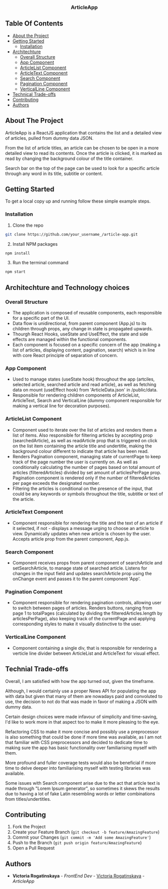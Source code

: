 <br/>
<p align="center">
  <h3 align="center">ArticleApp</h3>

</p>

## Table Of Contents

* [About the Project](#about-the-project)
* [Getting Started](#getting-started)
    * [Installation](#installation)
* [Architechture](#architechture)
    * [Overall Structure](#overall-structure)
    * [App Component](#app-component)
    * [ArticleList Component](#articlelist-component)
    * [ArticleText Component](#articletext-component)
    * [Search Component](#search-component)
    * [Pagination Component](#pagination-component)
    * [VerticalLine Component](#verticalline-component)
* [Technical Trade-offs](#technical-trade-offs)
* [Contributing](#contributing)
* [Authors](#authors)

## About The Project

ArticleApp is a ReactJS application that contains the list and a detailed view of articles, pulled from dummy data JSON. 

From the list of article titles, an article can be chosen to be open in a more detailed view to read its contents. Once the article is clicked, it is marked as read by changing the background colour of the title container. 

Search bar on the top of the page can be used to look for a specific article through any word in its title, subtitle or content. 

## Getting Started

To get a local copy up and running follow these simple example steps.

### Installation

1. Clone the repo

```sh
git clone https://github.com/your_username_/article-app.git
```

2. Install NPM packages

```sh
npm install
```

3. Run the terminal command

```sh
npm start
```

## Architechture and Technology choices

### Overall Structure

* The application is composed of reusable components, 
each responsible for a specific part of the UI.
* Data flow is unidirectional, from parent component (App.js) to 
its children through props, any change in state is propagated upwards.
* Thourgh React Hooks, useState and UseEffect, the state and side effects 
are managed within the functional components.
* Each component is focused on a specific concern of the app (making a 
list of articles, displaying content, pagination, search) which is in line with 
core React principle of separation of concern.

### App Component 

* Used to manage states (useState hook) throughout the app (artciles, selected article, 
searched article and read article), as well as fetching data on mount (useEffect hook) 
from 'ArticleData.json' in /public/data. 
* Responsible for rendering children components of ArticleList, ArticleText, Search and 
VerticalLine (dummy component responsible for making a vertical line for decoration purposes).


### ArticleList Component

* Component used to iterate over the list of articles and renders them a list of items. Also 
responsible for filtering articles by accepting prop (searchedArticle), as well as readArticle prop 
that is triggered on click on the list item containing the article title and undertitle, making the 
background colour different to indicate that article has been read. 
* Renders Pagination component, managing state of currentPage to keep track of the page number
the user is currently on. As well as conditionally calculating the number of pages based on total amount
of articles (filteredArticles) divided by set amount of articlesPerPage prop. Pagination component is rendered only 
if the number of filteredArticles per page exceeds the designated number. 
* Filtering the articles is conditional on the presence of the input, that could be any keywords or symbols throughout 
the title, subtitle or text of the article. 

### ArticleText Component

* Component responsible for rendering the title and the text of an article if it selected, if not - 
displays a message urging to choose an article to view. Dynamically updates when new 
article is chosen by the user. Accepts article prop from the parent component, App.js.

### Search Component

* Component receives props from parent component of searchArticle and setSearchArticle, 
to manage state of searched article. Listens for changes in the input field and updates 
searchArticle prop using the onChange event and passes it to the parent component 'App'. 

### Pagination Component

* Component responsible for rendering pagination controls, allowing user to switch between 
pages of articles. Renders buttons, ranging from page 1 to totalPages (calculated by dividing the 
filteredArticles.length by articlesPerPage), also keeping track of the currentPage and applying corresponding 
styles to make it visually distinctive to the user. 


### VerticalLine Component

* Component containing a single div, that is responsible for rendering a verticle line divider
between ArticleList and ArticleText for visual effect. 


## Technial Trade-offs

Overall, I am satisfied with how the app turned out, given the timeframe. 

Although, I would certainly use a proper News API for populating the 
app with data but given that many of them are nowadays paid and convoluted to use, 
the decision to not do that was made in favor of making a JSON with dummy data.

Certain design choices were made infavour of simplicity and time-saving, I'd like 
to work more in that aspect too to make it more pleasing to the eye. 

Refactoring CSS to make it more concise and possibly use a preprocessor is also 
something that could be done if more time was available, as I am not that familiar with CSS
preprocessors and decided to dedicate time to making sure the app has basic functionality over 
familiarising myself with them. 

More profound and fuller coverage tests would also be beneficial if more time to delve 
deeper into familiarising myself with testing libraries was available. 

Some issues with Search component arise due to the act that article text is made 
through "Lorem Ipsum generator", so sometimes it skews the results due to having a lot 
of fake Latin resembling words or letter combinations from titles/undertitles. 



## Contributing

1. Fork the Project
2. Create your Feature Branch (`git checkout -b feature/AmazingFeature`)
3. Commit your Changes (`git commit -m 'Add some AmazingFeature'`)
4. Push to the Branch (`git push origin feature/AmazingFeature`)
5. Open a Pull Request

## Authors

* **Victoria Rogatinskaya** - *FrontEnd Dev* - [Victoria Rogatinskaya](https://github.com/victoriarog/) - *ArticleApp*

